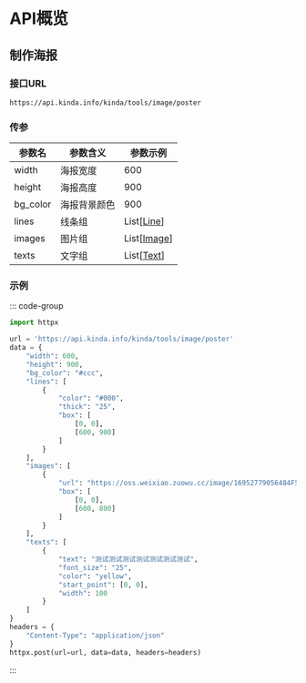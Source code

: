 # API概览

## 制作海报

### 接口URL

`https://api.kinda.info/kinda/tools/image/poster`

### 传参 

| 参数名   | 参数含义     | 参数示例                                 |
| -------- | ------------ | ---------------------------------------- |
| width    | 海报宽度     | 600                                      |
| height   | 海报高度     | 900                                      |
| bg_color | 海报背景颜色 | 900                                      |
| lines    | 线条组       | List[[Line](./class-refrence.md#line)]   |
| images   | 图片组       | List[[Image](./class-refrence.md#image)] |
| texts    | 文字组       | List[[Text](./class-refrence.md#text)]   |

### 示例

::: code-group

```python [python]
import httpx

url = 'https://api.kinda.info/kinda/tools/image/poster'
data = {
    "width": 600,
    "height": 900,
    "bg_color": "#ccc",
    "lines": [
        {
            "color": "#000",
            "thick": "25",
            "box": [
                [0, 0], 
                [600, 900]
            ]
        }
    ],
    "images": [
        {
            "url": "https://oss.weixiao.zuowu.cc/image/16952779056484F52474BCB05.jpg",
            "box": [
                [0, 0], 
                [600, 800]
            ]
        }
    ],
    "texts": [
        {
            "text": "测试测试测试测试测试测试测试",
            "font_size": "25",
            "color": "yellow",
            "start_point": [0, 0],
            "width": 100
        }
    ]
}
headers = {
    "Content-Type": "application/json"
}
httpx.post(url=url, data=data, headers=headers)
```
:::
